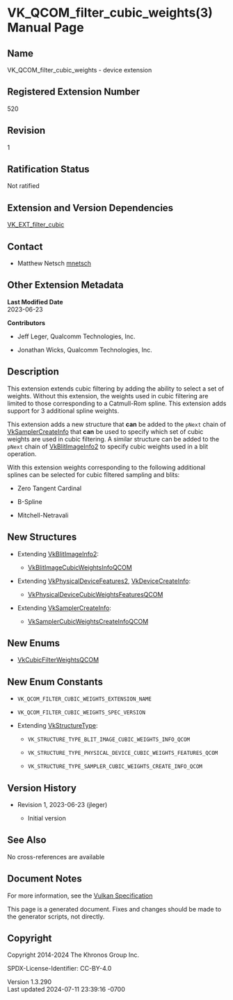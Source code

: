 # VK_QCOM_filter_cubic_weights(3) Manual Page

## Name

VK_QCOM_filter_cubic_weights - device extension



## <a href="#_registered_extension_number" class="anchor"></a>Registered Extension Number

520

## <a href="#_revision" class="anchor"></a>Revision

1

## <a href="#_ratification_status" class="anchor"></a>Ratification Status

Not ratified

## <a href="#_extension_and_version_dependencies" class="anchor"></a>Extension and Version Dependencies

[VK_EXT_filter_cubic](https://registry.khronos.org/vulkan/specs/1.3-extensions/man/html/VK_EXT_filter_cubic.html)  

## <a href="#_contact" class="anchor"></a>Contact

- Matthew Netsch <a
  href="https://github.com/KhronosGroup/Vulkan-Docs/issues/new?body=%5BVK_QCOM_filter_cubic_weights%5D%20@mnetsch%0A*Here%20describe%20the%20issue%20or%20question%20you%20have%20about%20the%20VK_QCOM_filter_cubic_weights%20extension*"
  target="_blank" rel="nofollow noopener"><em></em>mnetsch</a>

## <a href="#_other_extension_metadata" class="anchor"></a>Other Extension Metadata

**Last Modified Date**  
2023-06-23

**Contributors**  
- Jeff Leger, Qualcomm Technologies, Inc.

- Jonathan Wicks, Qualcomm Technologies, Inc.

## <a href="#_description" class="anchor"></a>Description

This extension extends cubic filtering by adding the ability to select a
set of weights. Without this extension, the weights used in cubic
filtering are limited to those corresponding to a Catmull-Rom spline.
This extension adds support for 3 additional spline weights.

This extension adds a new structure that **can** be added to the `pNext`
chain of [VkSamplerCreateInfo](https://registry.khronos.org/vulkan/specs/1.3-extensions/man/html/VkSamplerCreateInfo.html) that **can** be
used to specify which set of cubic weights are used in cubic filtering.
A similar structure can be added to the `pNext` chain of
[VkBlitImageInfo2](https://registry.khronos.org/vulkan/specs/1.3-extensions/man/html/VkBlitImageInfo2.html) to specify cubic weights used
in a blit operation.

With this extension weights corresponding to the following additional
splines can be selected for cubic filtered sampling and blits:

- Zero Tangent Cardinal

- B-Spline

- Mitchell-Netravali

## <a href="#_new_structures" class="anchor"></a>New Structures

- Extending [VkBlitImageInfo2](https://registry.khronos.org/vulkan/specs/1.3-extensions/man/html/VkBlitImageInfo2.html):

  - [VkBlitImageCubicWeightsInfoQCOM](https://registry.khronos.org/vulkan/specs/1.3-extensions/man/html/VkBlitImageCubicWeightsInfoQCOM.html)

- Extending [VkPhysicalDeviceFeatures2](https://registry.khronos.org/vulkan/specs/1.3-extensions/man/html/VkPhysicalDeviceFeatures2.html),
  [VkDeviceCreateInfo](https://registry.khronos.org/vulkan/specs/1.3-extensions/man/html/VkDeviceCreateInfo.html):

  - [VkPhysicalDeviceCubicWeightsFeaturesQCOM](https://registry.khronos.org/vulkan/specs/1.3-extensions/man/html/VkPhysicalDeviceCubicWeightsFeaturesQCOM.html)

- Extending [VkSamplerCreateInfo](https://registry.khronos.org/vulkan/specs/1.3-extensions/man/html/VkSamplerCreateInfo.html):

  - [VkSamplerCubicWeightsCreateInfoQCOM](https://registry.khronos.org/vulkan/specs/1.3-extensions/man/html/VkSamplerCubicWeightsCreateInfoQCOM.html)

## <a href="#_new_enums" class="anchor"></a>New Enums

- [VkCubicFilterWeightsQCOM](https://registry.khronos.org/vulkan/specs/1.3-extensions/man/html/VkCubicFilterWeightsQCOM.html)

## <a href="#_new_enum_constants" class="anchor"></a>New Enum Constants

- `VK_QCOM_FILTER_CUBIC_WEIGHTS_EXTENSION_NAME`

- `VK_QCOM_FILTER_CUBIC_WEIGHTS_SPEC_VERSION`

- Extending [VkStructureType](https://registry.khronos.org/vulkan/specs/1.3-extensions/man/html/VkStructureType.html):

  - `VK_STRUCTURE_TYPE_BLIT_IMAGE_CUBIC_WEIGHTS_INFO_QCOM`

  - `VK_STRUCTURE_TYPE_PHYSICAL_DEVICE_CUBIC_WEIGHTS_FEATURES_QCOM`

  - `VK_STRUCTURE_TYPE_SAMPLER_CUBIC_WEIGHTS_CREATE_INFO_QCOM`

## <a href="#_version_history" class="anchor"></a>Version History

- Revision 1, 2023-06-23 (jleger)

  - Initial version

## <a href="#_see_also" class="anchor"></a>See Also

No cross-references are available

## <a href="#_document_notes" class="anchor"></a>Document Notes

For more information, see the <a
href="https://registry.khronos.org/vulkan/specs/1.3-extensions/html/vkspec.html#VK_QCOM_filter_cubic_weights"
target="_blank" rel="noopener">Vulkan Specification</a>

This page is a generated document. Fixes and changes should be made to
the generator scripts, not directly.

## <a href="#_copyright" class="anchor"></a>Copyright

Copyright 2014-2024 The Khronos Group Inc.

SPDX-License-Identifier: CC-BY-4.0

Version 1.3.290  
Last updated 2024-07-11 23:39:16 -0700
